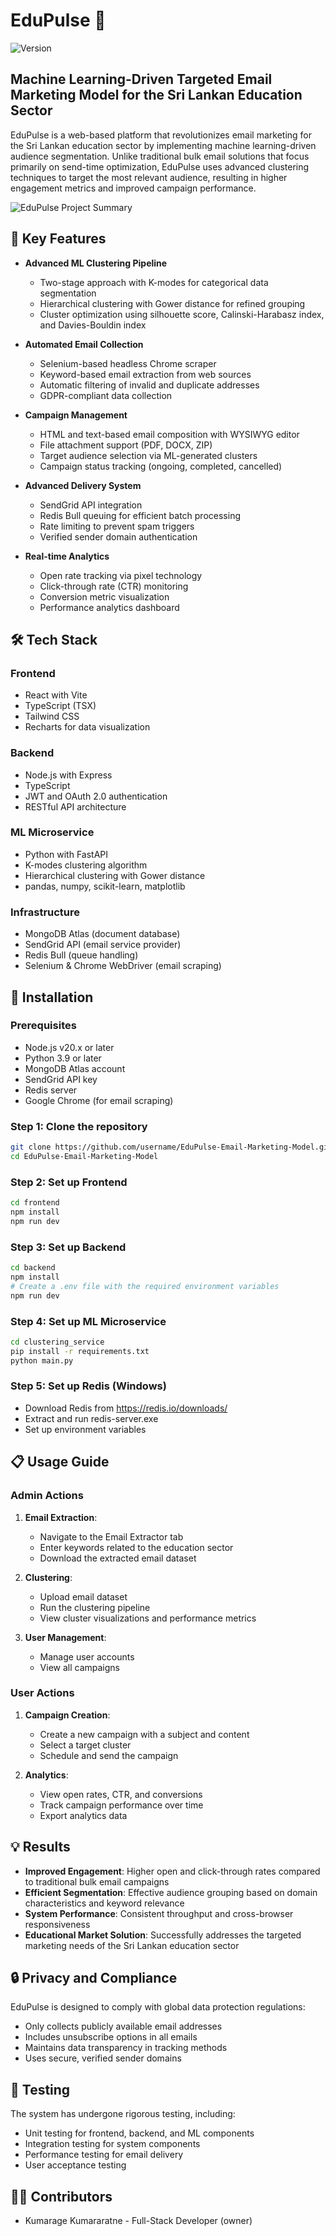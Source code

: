 # EduPulse 📧 

![Version](https://img.shields.io/badge/version-1.0.0-green)

## Machine Learning-Driven Targeted Email Marketing Model for the Sri Lankan Education Sector

EduPulse is a web-based platform that revolutionizes email marketing for the Sri Lankan education sector by implementing machine learning-driven audience segmentation. Unlike traditional bulk email solutions that focus primarily on send-time optimization, EduPulse uses advanced clustering techniques to target the most relevant audience, resulting in higher engagement metrics and improved campaign performance.

![EduPulse Project Summary]([https://i.ibb.co/VWCyZCSF/Edupulse-Poster.png])

## 🚀 Key Features

- **Advanced ML Clustering Pipeline**
  - Two-stage approach with K-modes for categorical data segmentation
  - Hierarchical clustering with Gower distance for refined grouping
  - Cluster optimization using silhouette score, Calinski-Harabasz index, and Davies-Bouldin index

- **Automated Email Collection**
  - Selenium-based headless Chrome scraper
  - Keyword-based email extraction from web sources
  - Automatic filtering of invalid and duplicate addresses
  - GDPR-compliant data collection

- **Campaign Management**
  - HTML and text-based email composition with WYSIWYG editor
  - File attachment support (PDF, DOCX, ZIP)
  - Target audience selection via ML-generated clusters
  - Campaign status tracking (ongoing, completed, cancelled)

- **Advanced Delivery System**
  - SendGrid API integration
  - Redis Bull queuing for efficient batch processing
  - Rate limiting to prevent spam triggers
  - Verified sender domain authentication

- **Real-time Analytics**
  - Open rate tracking via pixel technology
  - Click-through rate (CTR) monitoring
  - Conversion metric visualization
  - Performance analytics dashboard

## 🛠️ Tech Stack

### Frontend
- React with Vite
- TypeScript (TSX)
- Tailwind CSS
- Recharts for data visualization

### Backend
- Node.js with Express
- TypeScript
- JWT and OAuth 2.0 authentication
- RESTful API architecture

### ML Microservice
- Python with FastAPI
- K-modes clustering algorithm
- Hierarchical clustering with Gower distance
- pandas, numpy, scikit-learn, matplotlib

### Infrastructure
- MongoDB Atlas (document database)
- SendGrid API (email service provider)
- Redis Bull (queue handling)
- Selenium & Chrome WebDriver (email scraping)

## 🔧 Installation

### Prerequisites
- Node.js v20.x or later
- Python 3.9 or later
- MongoDB Atlas account
- SendGrid API key
- Redis server
- Google Chrome (for email scraping)

### Step 1: Clone the repository
```bash
git clone https://github.com/username/EduPulse-Email-Marketing-Model.git
cd EduPulse-Email-Marketing-Model
```

### Step 2: Set up Frontend
```bash
cd frontend
npm install
npm run dev
```

### Step 3: Set up Backend
```bash
cd backend
npm install
# Create a .env file with the required environment variables
npm run dev
```

### Step 4: Set up ML Microservice
```bash
cd clustering_service
pip install -r requirements.txt
python main.py
```

### Step 5: Set up Redis (Windows)
- Download Redis from https://redis.io/downloads/
- Extract and run redis-server.exe
- Set up environment variables

## 📋 Usage Guide

### Admin Actions
1. **Email Extraction**:
   - Navigate to the Email Extractor tab
   - Enter keywords related to the education sector
   - Download the extracted email dataset

2. **Clustering**:
   - Upload email dataset
   - Run the clustering pipeline
   - View cluster visualizations and performance metrics

3. **User Management**:
   - Manage user accounts
   - View all campaigns

### User Actions
1. **Campaign Creation**:
   - Create a new campaign with a subject and content
   - Select a target cluster
   - Schedule and send the campaign

2. **Analytics**:
   - View open rates, CTR, and conversions
   - Track campaign performance over time
   - Export analytics data

## 💡 Results

- **Improved Engagement**: Higher open and click-through rates compared to traditional bulk email campaigns
- **Efficient Segmentation**: Effective audience grouping based on domain characteristics and keyword relevance
- **System Performance**: Consistent throughput and cross-browser responsiveness
- **Educational Market Solution**: Successfully addresses the targeted marketing needs of the Sri Lankan education sector

## 🔒 Privacy and Compliance

EduPulse is designed to comply with global data protection regulations:
- Only collects publicly available email addresses
- Includes unsubscribe options in all emails
- Maintains data transparency in tracking methods
- Uses secure, verified sender domains

## 🧪 Testing

The system has undergone rigorous testing, including:
- Unit testing for frontend, backend, and ML components
- Integration testing for system components
- Performance testing for email delivery
- User acceptance testing

## 👨‍💻 Contributors

- Kumarage Kumararatne - Full-Stack Developer (owner)

